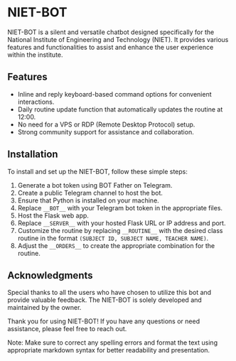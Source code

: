 # NIET-BOT

NIET-BOT is a silent and versatile chatbot designed specifically for the National Institute of Engineering and Technology (NIET). It provides various features and functionalities to assist and enhance the user experience within the institute.

## Features

- Inline and reply keyboard-based command options for convenient interactions.
- Daily routine update function that automatically updates the routine at 12:00.
- No need for a VPS or RDP (Remote Desktop Protocol) setup.
- Strong community support for assistance and collaboration.

## Installation

To install and set up the NIET-BOT, follow these simple steps:

1. Generate a bot token using BOT Father on Telegram.
2. Create a public Telegram channel to host the bot.
3. Ensure that Python is installed on your machine.
4. Replace `__BOT__` with your Telegram bot token in the appropriate files.
5. Host the Flask web app.
6. Replace `__SERVER__` with your hosted Flask URL or IP address and port.
7. Customize the routine by replacing `__ROUTINE__` with the desired class routine in the format `(SUBJECT ID, SUBJECT NAME, TEACHER NAME)`.
8. Adjust the `__ORDERS__` to create the appropriate combination for the routine.

## Acknowledgments

Special thanks to all the users who have chosen to utilize this bot and provide valuable feedback. The NIET-BOT is solely developed and maintained by the owner.

Thank you for using NIET-BOT! If you have any questions or need assistance, please feel free to reach out.

Note: Make sure to correct any spelling errors and format the text using appropriate markdown syntax for better readability and presentation.
